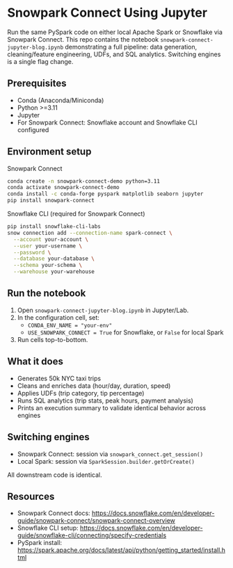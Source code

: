 # Snowpark Connect Using Jupyter

Run the same PySpark code on either local Apache Spark or Snowflake via Snowpark Connect. This repo contains the notebook `snowpark-connect-jupyter-blog.ipynb` demonstrating a full pipeline: data generation, cleaning/feature engineering, UDFs, and SQL analytics. Switching engines is a single flag change.

## Prerequisites
- Conda (Anaconda/Miniconda)
- Python >=3.11
- Jupyter
- For Snowpark Connect: Snowflake account and Snowflake CLI configured

## Environment setup

Snowpark Connect
```bash
conda create -n snowpark-connect-demo python=3.11
conda activate snowpark-connect-demo
conda install -c conda-forge pyspark matplotlib seaborn jupyter
pip install snowpark-connect
```

Snowflake CLI (required for Snowpark Connect)
```bash
pip install snowflake-cli-labs
snow connection add --connection-name spark-connect \
  --account your-account \
  --user your-username \
  --password \
  --database your-database \
  --schema your-schema \
  --warehouse your-warehouse
```

## Run the notebook
1. Open `snowpark-connect-jupyter-blog.ipynb` in Jupyter/Lab.
2. In the configuration cell, set:
   - `CONDA_ENV_NAME = "your-env"`
   - `USE_SNOWPARK_CONNECT = True` for Snowflake, or `False` for local Spark
3. Run cells top-to-bottom.

## What it does
- Generates 50k NYC taxi trips
- Cleans and enriches data (hour/day, duration, speed)
- Applies UDFs (trip category, tip percentage)
- Runs SQL analytics (trip stats, peak hours, payment analysis)
- Prints an execution summary to validate identical behavior across engines

## Switching engines
- Snowpark Connect: session via `snowpark_connect.get_session()`
- Local Spark: session via `SparkSession.builder.getOrCreate()`

All downstream code is identical.

## Resources
- Snowpark Connect docs: https://docs.snowflake.com/en/developer-guide/snowpark-connect/snowpark-connect-overview
- Snowflake CLI setup: https://docs.snowflake.com/en/developer-guide/snowflake-cli/connecting/specify-credentials
- PySpark install: https://spark.apache.org/docs/latest/api/python/getting_started/install.html

